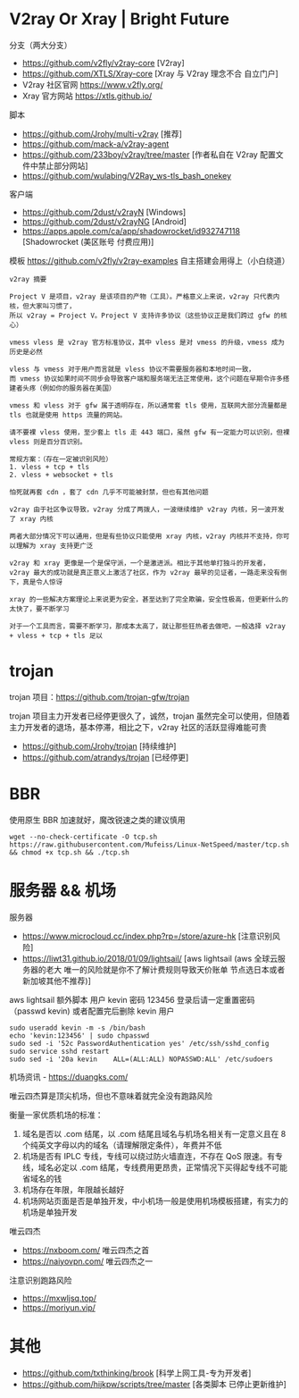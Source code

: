 # V2ray Or Xray | Bright Future
分支（两大分支）
- https://github.com/v2fly/v2ray-core [V2ray]
- https://github.com/XTLS/Xray-core [Xray 与 V2ray 理念不合 自立门户]
- V2ray 社区官网 <https://www.v2fly.org/>
- Xray  官方网站 <https://xtls.github.io/>

脚本
- https://github.com/Jrohy/multi-v2ray [推荐]
- https://github.com/mack-a/v2ray-agent
- https://github.com/233boy/v2ray/tree/master [作者私自在 V2ray 配置文件中禁止部分网站]
- https://github.com/wulabing/V2Ray_ws-tls_bash_onekey 

客户端
- https://github.com/2dust/v2rayN [Windows]
- https://github.com/2dust/v2rayNG [Android]
- https://apps.apple.com/ca/app/shadowrocket/id932747118 [Shadowrocket (美区账号 付费应用)]

模板 <https://github.com/v2fly/v2ray-examples> 自主搭建会用得上（小白绕道）

```
v2ray 摘要

Project V 是项目，v2ray 是该项目的产物（工具）。严格意义上来说，v2ray 只代表内核，但大家叫习惯了，
所以 v2ray = Project V。Project V 支持许多协议（这些协议正是我们跨过 gfw 的核心）

vmess vless 是 v2ray 官方标准协议，其中 vless 是对 vmess 的升级，vmess 成为历史是必然

vless 与 vmess 对于用户而言就是 vless 协议不需要服务器和本地时间一致，
而 vmess 协议如果时间不同步会导致客户端和服务端无法正常使用，这个问题在早期令许多搭建者头疼（例如你的服务器在美国）

vmess 和 vless 对于 gfw 属于透明存在，所以通常套 tls 使用，互联网大部分流量都是 tls 也就是使用 https 流量的网站。

请不要裸 vless 使用，至少套上 tls 走 443 端口，虽然 gfw 有一定能力可以识别，但裸 vless 则是百分百识别。

常规方案：（存在一定被识别风险）
1. vless + tcp + tls
2. vless + websocket + tls

怕死就再套 cdn ，套了 cdn 几乎不可能被封禁，但也有其他问题

v2ray 由于社区争议导致，v2ray 分成了两拨人，一波继续维护 v2ray 内核，另一波开发了 xray 内核

两者大部分情况下可以通用，但是有些协议只能使用 xray 内核，v2ray 内核并不支持，你可以理解为 xray 支持更广泛

v2ray 和 xray 更像是一个是保守派，一个是激进派。相比于其他单打独斗的开发者，
v2ray 最大的成功就是真正意义上激活了社区，作为 v2ray 最早的见证者，一路走来没有倒下，真是令人惊讶

xray 的一些解决方案理论上来说更为安全，甚至达到了完全欺骗，安全性极高，但更新什么的太快了，要不断学习

对于一个工具而言，需要不断学习，那成本太高了，就让那些狂热者去做吧，一般选择 v2ray + vless + tcp + tls 足以
```


# trojan
trojan 项目：<https://github.com/trojan-gfw/trojan>

trojan 项目主力开发者已经停更很久了，诚然，trojan 虽然完全可以使用，但随着主力开发者的退场，基本停滞，相比之下，v2ray 社区的活跃显得难能可贵

- <https://github.com/Jrohy/trojan> [持续维护]
- <https://github.com/atrandys/trojan> [已经停更]


# BBR 
使用原生 BBR 加速就好，魔改锐速之类的建议慎用

```wget --no-check-certificate -O tcp.sh https://raw.githubusercontent.com/Mufeiss/Linux-NetSpeed/master/tcp.sh && chmod +x tcp.sh && ./tcp.sh```

# 服务器 && 机场
服务器
- <https://www.microcloud.cc/index.php?rp=/store/azure-hk> [注意识别风险]
- <https://liwt31.github.io/2018/01/09/lightsail/> [aws lightsail (aws 全球云服务器的老大 唯一的风险就是你不了解计费规则导致天价账单 节点选日本或者新加坡其他不推荐)]

aws lightsail 额外脚本 用户 kevin 密码 123456 登录后请一定重置密码（passwd kevin) 或者配置完后删除 kevin 用户
```
sudo useradd kevin -m -s /bin/bash
echo 'kevin:123456' | sudo chpasswd
sudo sed -i '52c PasswordAuthentication yes' /etc/ssh/sshd_config
sudo service sshd restart
sudo sed -i '20a kevin    ALL=(ALL:ALL) NOPASSWD:ALL' /etc/sudoers
```

机场资讯 - <https://duangks.com/>

唯云四杰算是顶尖机场，但也不意味着就完全没有跑路风险

衡量一家优质机场的标准：
1. 域名是否以 .com 结尾，以 .com 结尾且域名与机场名相关有一定意义且在 8 个纯英文字母以内的域名（请理解限定条件），年费并不低
2. 机场是否有 IPLC 专线，专线可以绕过防火墙直连，不存在 QoS 限速。有专线，域名必定以 .com 结尾，专线费用更昂贵，正常情况下买得起专线不可能省域名的钱
3. 机场存在年限，年限越长越好
4. 机场网站页面是否是单独开发，中小机场一般是使用机场模板搭建，有实力的机场是单独开发

唯云四杰
- <https://nxboom.com/> 唯云四杰之首
- <https://naiyovpn.com/> 唯云四杰之一

注意识别跑路风险
- <https://mxwljsq.top/>
- <https://moriyun.vip/>

# 其他
- <https://github.com/txthinking/brook> [科学上网工具-专为开发者]
- <https://github.com/hijkpw/scripts/tree/master> [各类脚本 已停止更新维护]

